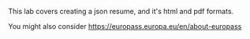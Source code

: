 This lab covers creating a json resume, and it's html and pdf formats.

You might also consider https://europass.europa.eu/en/about-europass
